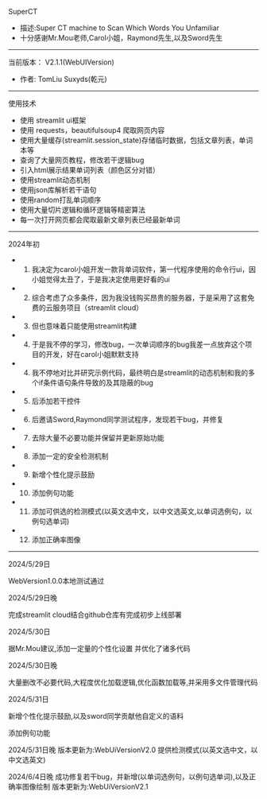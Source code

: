 SuperCT

- 描述:Super CT machine to Scan Which Words You Unfamiliar
- 十分感谢Mr.Mou老师,Carol小姐，Raymond先生,以及Sword先生

----------
当前版本：
V2.1.1(WebUIVersion)

- 作者: TomLiu Suxyds(乾元)

----------
使用技术

- 使用 streamlit ui框架
- 使用 requests，beautifulsoup4 爬取网页内容
- 使用大量缓存(streamlit.session_state)存储临时数据，包括文章列表，单词本等
- 查询了大量网页教程，修改若干逻辑bug
- 引入html展示结果单词列表（颜色区分对错）
- 使用streamlit动态机制
- 使用json库解析若干语句
- 使用random打乱单词顺序
- 使用大量切片逻辑和循环逻辑等精密算法
- 每一次打开网页都会爬取最新文章列表已经最新单词

----------

2024年初

-
    1. 我决定为carol小姐开发一款背单词软件，第一代程序使用的命令行ui，因小姐觉得太丑了，于是我决定使用更好看的ui
-
    2. 综合考虑了众多条件，因为我没钱购买昂贵的服务器，于是采用了这套免费的云服务项目（streamlit cloud）
-
    3. 但也意味着只能使用streamlit构建
-
    4. 于是我不停的学习，修改bug，一次单词顺序的bug我差一点放弃这个项目的开发，好在carol小姐默默支持
-
    4. 我不停地对比并研究示例代码，最终明白是streamlit的动态机制和我的多个if条件语句条件导致的及其隐蔽的bug
-
    5. 后添加若干控件
-
    6. 后邀请Sword,Raymond同学测试程序，发现若干bug，并修复
-
    7. 去除大量不必要功能并保留并更新原始功能
-
    8. 添加一定的安全检测机制

-
    9. 新增个性化提示鼓励
-
    10. 添加例句功能
-
    11. 添加可供选的检测模式(以英文选中文，以中文选英文,以单词选例句，以例句选单词)
-
    12. 添加正确率图像

------------
2024/5/29日

WebVersion1.0.0本地测试通过

2024/5/29日晚

完成streamlit cloud结合github仓库有完成初步上线部署

2024/5/30日

据Mr.Mou建议,添加一定量的个性化设置
并优化了诸多代码

2024/5/30日晚

大量删改不必要代码,大程度优化加载逻辑,优化函数加载等,并采用多文件管理代码

2024/5/31日

新增个性化提示鼓励,以及sword同学贡献他自定义的语料

添加例句功能

2024/5/31日晚
版本更新为:WebUiVersionV2.0
提供检测模式(以英文选中文，以中文选英文)

2024/6/4日晚
成功修复若干bug，并新增(以单词选例句，以例句选单词),以及正确率图像绘制
版本更新为:WebUiVersionV2.1